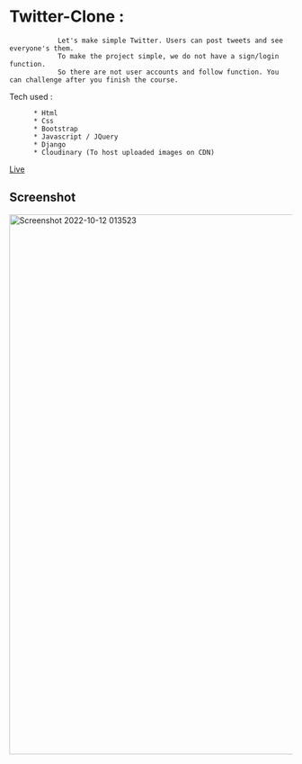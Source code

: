 # Twitter-Clone :

                Let's make simple Twitter. Users can post tweets and see everyone's them.
                To make the project simple, we do not have a sign/login function.
                So there are not user accounts and follow function. You can challenge after you finish the course.





Tech used :

          * Html
          * Css
          * Bootstrap
          * Javascript / JQuery
          * Django
          * Cloudinary (To host uploaded images on CDN)
          
          
 [Live ](https://Twitter-Clone.hcont12.repl.co)
 
 
## Screenshot

<img width="960" alt="Screenshot 2022-10-12 013523" src="https://user-images.githubusercontent.com/109692943/195258719-a4d19935-a6aa-472f-9775-22c4872fd9ba.png">

